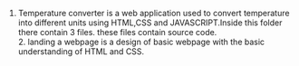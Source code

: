 1.   Temperature converter is a web application used to convert temperature into different units using HTML,CSS and JAVASCRIPT.Inside this folder there contain 3 files.
these files contain source code.<br>2.   landing a webpage is a design of basic webpage with the basic understanding of HTML and CSS.
